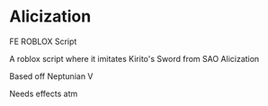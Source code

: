 # Alicization
FE ROBLOX Script

A roblox script where it imitates Kirito's Sword from SAO Alicization

Based off Neptunian V

Needs effects atm
